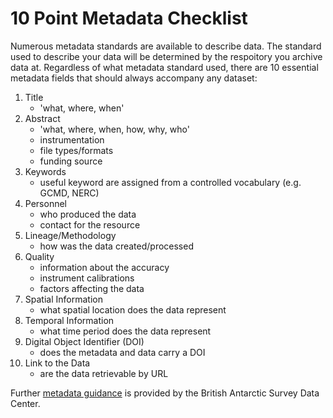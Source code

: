 # 10 Point Metadata Checklist

Numerous metadata standards are available to describe data. The standard used to describe your data will be determined by the respoitory you archive data at. Regardless of what metadata standard used, there are 10 essential metadata fields that should always accompany any dataset:


1. Title
	- 'what, where, when'  
2. Abstract
	- 'what, where, when, how, why, who'
	- instrumentation
	- file types/formats
	- funding source  
3. Keywords
	- useful keyword are assigned from a controlled vocabulary (e.g. GCMD, NERC)  
4. Personnel
	- who produced the data
	- contact for the resource  
5. Lineage/Methodology
	- how was the data created/processed  
6. Quality
	- information about the accuracy
	- instrument calibrations
	- factors affecting the data  
7. Spatial Information
	- what spatial location does the data represent  
8. Temporal Information
	- what time period does the data represent  
9. Digital Object Identifier (DOI)
	- does the metadata and data carry a DOI  
10. Link to the Data
	- are the data retrievable by URL

Further [metadata guidance](https://www.bas.ac.uk/wp-content/uploads/2023/03/Metadata_Guidance_v8_Example.pdf) is provided by the British Antarctic Survey Data Center.